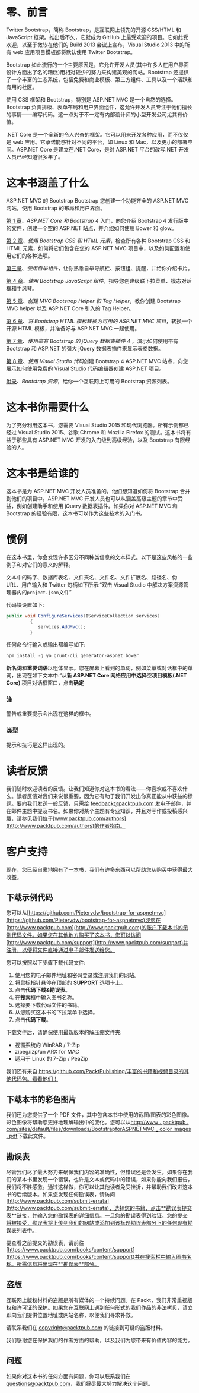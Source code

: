 # 零、前言

Twitter Bootstrap，简称 Bootstrap，是互联网上领先的开源 CSS/HTML 和 JavaScript 框架。推出后不久，它就成为 GitHub 上最受欢迎的项目。它如此受欢迎，以至于微软在他们的 Build 2013 会议上宣布，Visual Studio 2013 中的所有 web 应用项目模板都将默认使用 Twitter Bootstrap。

Bootstrap 如此流行的一个主要原因是，它允许开发人员(其中许多人在用户界面设计方面出了名的糟糕)用相对较少的努力来构建美观的网站。Bootstrap 还提供了一个丰富的生态系统，包括免费和商业模板、第三方组件、工具以及一个活跃和有用的社区。

使用 CSS 框架和 Bootstrap，特别是 ASP.NET MVC 是一个自然的选择。Bootstrap 负责排版、表单布局和用户界面组件，这允许开发人员专注于他们擅长的事情——编写代码。这一点对于不一定有内部设计师的小型开发公司尤其有价值。

.NET Core 是一个全新的令人兴奋的框架。它可以用来开发各种应用，而不仅仅是 web 应用。它承诺能够针对不同的平台，如 Linux 和 Mac，以及更小的部署空间。ASP.NET Core 是建立在.NET Core，是对 ASP.NET 平台的改写.NET 开发人员已经知道很多年了。

# 这本书涵盖了什么

ASP.NET MVC 的 Bootstrap Bootstrap 您创建一个功能齐全的 ASP.NET MVC 网站，使用 Bootstrap 的布局和用户界面。

[第 1 章](01.html "Chapter 1. Getting Started with ASP.NET Core and Bootstrap 4")、*ASP.NET Core 和 Bootstrap 4* 入门，向您介绍 Bootstrap 4 发行版中的文件，创建一个空的 ASP.NET 站点，并介绍如何使用 Bower 和 glow。

[第 2 章](02.html "Chapter 2. Using Bootstrap CSS and HTML Elements")、*使用 Bootstrap CSS 和 HTML 元素*，检查所有各种 Bootstrap CSS 和 HTML 元素，如何将它们包含在您的 ASP.NET MVC 项目中，以及如何配置和使用它们的各种选项。

[第三章](03.html "Chapter 3. Using Bootstrap Components")、*使用自举组件*，让你熟悉自举导航栏、按钮组、提醒，并给你介绍卡片。

[第 4 章](04.html "Chapter 4. Using Bootstrap JavaScript Components")、*使用 Bootstrap JavaScript 组件*，指导您创建级联下拉菜单、模态对话框和手风琴。

[第 5 章](05.html "Chapter 5.  Creating MVC Bootstrap Helper and Tag Helpers")、*创建 MVC Bootstrap Helper 和 Tag Helper*，教你创建 Bootstrap MVC helper 以及 ASP.NET Core 引入的 Tag Helper。

[第 6 章](06.html "Chapter 6.  Converting a Bootstrap HTML Template into a Usable ASP.NET MVC Project")、*将 Bootstrap HTML 模板转换为可用的 ASP.NET MVC 项目*，转换一个开源 HTML 模板，并准备好与 ASP.NET MVC 一起使用。

[第 7 章](07.html "Chapter 7. Using the jQuery DataTables Plugin with Bootstrap 4")、*使用带有 Bootstrap 的 jQuery 数据表插件 4* ，演示如何使用带有 Bootstrap 和 ASP.NET 的强大 jQuery 数据表插件来显示表格数据。

[第 8 章](08.html "Chapter 8. Creating Bootstrap 4 ASP.NET MVC Sites Using Visual Studio Code")、*使用 Visual Studio 代码*创建 Bootstrap 4 ASP.NET MVC 站点，向您展示如何使用免费的 Visual Studio 代码编辑器创建 ASP.NET 项目。

[附录](09.html "Appendix A. Bootstrap Resources")、*Bootstrap 资源*，给你一个互联网上可用的 Bootstrap 资源列表。

# 这本书你需要什么

为了充分利用这本书，您需要 Visual Studio 2015 和现代浏览器。所有示例都已经过 Visual Studio 2015、谷歌 Chrome 和 Mozilla Firefox 的测试。这本书将有益于那些具有 ASP.NET MVC 开发的入门级到高级经验，以及 Bootstrap 有限经验的人。

# 这本书是给谁的

这本书是为 ASP.NET MVC 开发人员准备的，他们想知道如何将 Bootstrap 合并到他们的项目中。ASP.NET MVC 开发人员也可以从涵盖高级主题的章节中受益，例如创建助手和使用 jQuery 数据表插件。如果你对 ASP.NET MVC 和 Bootstrap 的经验有限，这本书可以作为这些技术的入门书。

# 惯例

在这本书里，你会发现许多区分不同种类信息的文本样式。以下是这些风格的一些例子和对它们的意义的解释。

文本中的码字、数据库表名、文件夹名、文件名、文件扩展名、路径名、伪 URL、用户输入和 Twitter 句柄如下所示:“双击 Visual Studio 中解决方案资源管理器内的`project.json`文件”

代码块设置如下:

```cs
public void ConfigureServices(IServiceCollection services) 
         { 
            services.AddMvc(); 
         }
```

任何命令行输入或输出都编写如下:

```cs
npm install -g yo grunt-cli generator-aspnet bower 

```

**新名词**和**重要词语**以粗体显示。您在屏幕上看到的单词，例如菜单或对话框中的单词，出现在如下文本中:“从**新 ASP.NET Core 网络应用中选择**空**项目模板(.NET Core)** 项目对话框窗口，点击**确定**

### 注

警告或重要提示会出现在这样的框中。

### 类型

提示和技巧是这样出现的。

# 读者反馈

我们随时欢迎读者的反馈。让我们知道你对这本书的看法——你喜欢或不喜欢什么。读者反馈对我们来说很重要，因为它有助于我们开发出你真正能从中获益的标题。要向我们发送一般反馈，只需给 feedback@packtpub.com 发电子邮件，并在邮件主题中提及书名。如果你对某个主题有专业知识，并且对写作或投稿感兴趣，请参见我们位于[www.packtpub.com/authors](http://www.packtpub.com/authors)的作者指南。

# 客户支持

现在，您已经自豪地拥有了一本书，我们有许多东西可以帮助您从购买中获得最大收益。

## 下载示例代码

您可以从[https://github.com/Pietervdw/bootstrap-for-aspnetmvc](https://github.com/Pietervdw/bootstrap-for-aspnetmvc)或您在[http://www.packtpub.com](http://www.packtpub.com)的账户下载本书的示例代码文件。如果您在其他地方购买了这本书，您可以访问[http://www.packtpub.com/support](http://www.packtpub.com/support)并注册，以便将文件直接通过电子邮件发送给您。

您可以按照以下步骤下载代码文件:

1.  使用您的电子邮件地址和密码登录或注册我们的网站。
2.  将鼠标指针悬停在顶部的 **SUPPORT** 选项卡上。
3.  点击**代码下载&勘误表**。
4.  在**搜索**框中输入图书名称。
5.  选择要下载代码文件的书籍。
6.  从您购买这本书的下拉菜单中选择。
7.  点击**代码下载**。

下载文件后，请确保使用最新版本的解压缩文件夹:

*   视窗系统的 WinRAR / 7-Zip
*   zipeg/izp/un ARX for MAC
*   适用于 Linux 的 7-Zip / PeaZip

我们还有来自 https://github.com/PacktPublishing/丰富的书籍和视频目录的其他代码包。看看他们！

## 下载本书的彩色图片

我们还为您提供了一个 PDF 文件，其中包含本书中使用的截图/图表的彩色图像。彩色图像将帮助您更好地理解输出中的变化。您可以从[http://www . packtpub . com/sites/default/files/downloads/BootstrapforASPNETMVC _ color images . pdf](http://www.packtpub.com/sites/default/files/downloads/Bookname_ColorImages.pdf)下载此文件。

## 勘误表

尽管我们尽了最大努力来确保我们内容的准确性，但错误还是会发生。如果你在我们的某本书里发现一个错误，也许是文本或代码中的错误，如果你能向我们报告，我们将不胜感激。通过这样做，你可以让其他读者免受挫折，并帮助我们改进这本书的后续版本。如果您发现任何勘误表，请访问[http://www.packtpub.com/submit-errata](http://www.packtpub.com/submit-errata)，选择您的书籍，点击**勘误表提交表**链接，并输入您的勘误表的详细信息。一旦您的勘误表得到验证，您的提交将被接受，勘误表将上传到我们的网站或添加到该标题勘误表部分下的任何现有勘误表列表中。

要查看之前提交的勘误表，请前往[https://www.packtpub.com/books/content/support](https://www.packtpub.com/books/content/support)并在搜索栏中输入图书名称。所需信息将出现在**勘误表**部分。

## 盗版

互联网上版权材料的盗版是所有媒体的一个持续问题。在 Packt，我们非常重视版权和许可证的保护。如果您在互联网上遇到任何形式的我们作品的非法拷贝，请立即向我们提供位置地址或网站名称，以便我们寻求补救。

请联系我们在 copyright@packtpub.com 的链接到可疑的盗版材料。

我们感谢您在保护我们的作者方面的帮助，以及我们为您带来有价值内容的能力。

## 问题

如果你对这本书的任何方面有问题，你可以联系我们在 questions@packtpub.com，我们将尽最大努力解决这个问题。